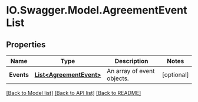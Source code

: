 # IO.Swagger.Model.AgreementEventList
## Properties

Name | Type | Description | Notes
------------ | ------------- | ------------- | -------------
**Events** | [**List&lt;AgreementEvent&gt;**](AgreementEvent.md) | An array of event objects. | [optional] 

[[Back to Model list]](../README.md#documentation-for-models) [[Back to API list]](../README.md#documentation-for-api-endpoints) [[Back to README]](../README.md)

